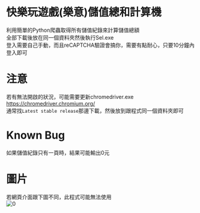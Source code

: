 # 快樂玩遊戲(樂意)儲值總和計算機
利用簡單的Python爬蟲取得所有儲值紀錄來計算儲值總額  
全部下載後放在同一個資料夾然後執行Sel.exe  
登入需要自己手動，而且reCAPTCHA驗證會搞你，需要有點耐心，只要10分鐘內登入即可  
# 注意
若有無法開啟的狀況，可能需要更新chromedriver.exe  
https://chromedriver.chromium.org/  
通常找`Latest stable release`那邊下載，然後放到跟程式同一個資料夾即可
# Known Bug
如果儲值紀錄只有一頁時，結果可能輸出0元
# 圖片
若網頁介面跟下圖不同，此程式可能無法使用  
![0](https://i.imgur.com/GWAzQ59.png)
